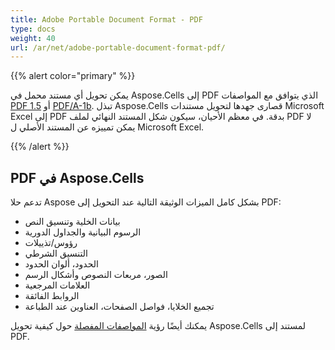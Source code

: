 ```yaml
---
title: Adobe Portable Document Format - PDF
type: docs
weight: 40
url: /ar/net/adobe-portable-document-format-pdf/
---
```


{{% alert color="primary" %}} 

يمكن تحويل أي مستند محمل في Aspose.Cells إلى PDF الذي يتوافق مع المواصفات [PDF 1.5](https://docs.fileformat.com/pdf/) أو [PDF/A-1b](https://docs.fileformat.com/pdf/a/). تبذل Aspose.Cells قصارى جهدها لتحويل مستندات Microsoft Excel إلى PDF بدقة. في معظم الأحيان، سيكون شكل المستند النهائي لملف PDF لا يمكن تمييزه عن المستند الأصلي ل Microsoft Excel.

{{% /alert %}} 
## **PDF في Aspose.Cells**
تدعم حلا Aspose بشكل كامل الميزات الوثيقة التالية عند التحويل إلى PDF:

- بيانات الخلية وتنسيق النص
- الرسوم البيانية والجداول الدورية
- رؤوس/تذييلات
- التنسيق الشرطي
- الحدود، ألوان الحدود
- الصور، مربعات النصوص وأشكال الرسم
- العلامات المرجعية
- الروابط الفائقة
- تجميع الخلايا، فواصل الصفحات، العناوين عند الطباعة

يمكنك أيضًا رؤية [المواصفات المفصلة](https://docs.aspose.com/cells/net/convert-excel-workbook-to-pdf/) حول كيفية تحويل Aspose.Cells لمستند إلى PDF.

